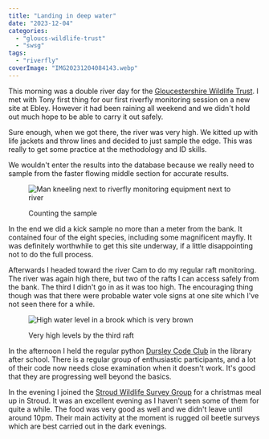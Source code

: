 ```yaml
---
title: "Landing in deep water"
date: "2023-12-04"
categories: 
  - "gloucs-wildlife-trust"
  - "swsg"
tags: 
  - "riverfly"
coverImage: "IMG20231204084143.webp"
---
```


This morning was a double river day for the [Gloucestershire Wildlife Trust](https://www.gloucestershirewildlifetrust.co.uk/volunteer). I met with Tony first thing for our first riverfly monitoring session on a new site at Ebley. However it had been raining all weekend and we didn't hold out much hope to be able to carry it out safely.

Sure enough, when we got there, the river was very high. We kitted up with life jackets and throw lines and decided to just sample the edge. This was really to get some practice at the methodology and ID skills.

We wouldn't enter the results into the database because we really need to sample from the faster flowing middle section for accurate results.

<figure>

![Man kneeling next to riverfly monitoring equipment next to river](images/IMG20231204092312-1024x768.webp)

<figcaption>

Counting the sample

</figcaption>

</figure>

In the end we did a kick sample no more than a meter from the bank. It contained four of the eight species, including some magnificent mayfly. It was definitely worthwhile to get this site underway, if a little disappointing not to do the full process.

Afterwards I headed toward the river Cam to do my regular raft monitoring. The river was again high there, but two of the rafts I can access safely from the bank. The third I didn't go in as it was too high. The encouraging thing though was that there were probable water vole signs at one site which I've not seen there for a while.

<figure>

![High water level in a brook which is very brown](images/IMG20231204102018-1024x768.webp)

<figcaption>

Very high levels by the third raft

</figcaption>

</figure>

In the afternoon I held the regular python [Dursley Code Club](https://www.facebook.com/dursleycodeclub) in the library after school. There is a regular group of enthusiastic participants, and a lot of their code now needs close examination when it doesn't work. It's good that they are progressing well beyond the basics.

In the evening I joined the [Stroud Wildlife Survey Group](https://stroudwildlifesurvey.org.uk) for a christmas meal up in Stroud. It was an excellent evening as I haven't seen some of them for quite a while. The food was very good as well and we didn't leave until around 10pm. Their main activity at the moment is rugged oil beetle surveys which are best carried out in the dark evenings.
